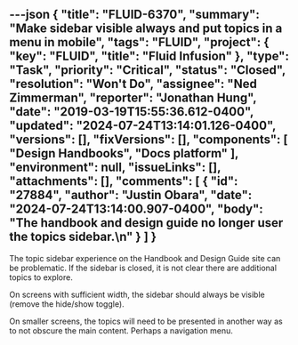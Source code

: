 ---json
{
  "title": "FLUID-6370",
  "summary": "Make sidebar visible always and put topics in a menu in mobile",
  "tags": "FLUID",
  "project": {
    "key": "FLUID",
    "title": "Fluid Infusion"
  },
  "type": "Task",
  "priority": "Critical",
  "status": "Closed",
  "resolution": "Won't Do",
  "assignee": "Ned Zimmerman",
  "reporter": "Jonathan Hung",
  "date": "2019-03-19T15:55:36.612-0400",
  "updated": "2024-07-24T13:14:01.126-0400",
  "versions": [],
  "fixVersions": [],
  "components": [
    "Design Handbooks",
    "Docs platform"
  ],
  "environment": null,
  "issueLinks": [],
  "attachments": [],
  "comments": [
    {
      "id": "27884",
      "author": "Justin Obara",
      "date": "2024-07-24T13:14:00.907-0400",
      "body": "The handbook and design guide no longer user the topics sidebar.\n"
    }
  ]
}
---
The topic sidebar experience on the Handbook and Design Guide site can be problematic. If the sidebar is closed, it is not clear there are additional topics to explore.

On screens with sufficient width, the sidebar should always be visible (remove the hide/show toggle).

On smaller screens, the topics will need to be presented in another way as to not obscure the main content. Perhaps a navigation menu.

        